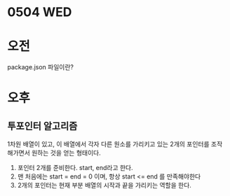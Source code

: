 # 0504 WED

# 오전
package.json 파일이란? 



# 오후

## 투포인터 알고리즘

1차원 배열이 있고, 이 배열에서 각자 다른 원소를 가리키고 있는 2개의 포인터를 조작 해가면서 원하는 것을 얻는 형태이다. 

1. 포인터 2개를 준비한다. start, end라고 한다. 
2. 맨 처음에는 start = end = 0 이며, 항상 start <= end 를 만족해야한다
3. 2개의 포인터는 현재 부분 배열의 시작과 끝을 가리키는 역할을 한다. 